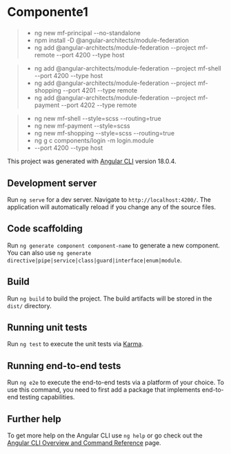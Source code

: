 # Componente1

###
>- ng new mf-principal --no-standalone
>- npm install -D @angular-architects/module-federation
>- ng add @angular-architects/module-federation --project mf-remote --port 4200 --type host

>- ng add @angular-architects/module-federation --project mf-shell --port 4200 --type host
>- ng add @angular-architects/module-federation --project mf-shopping --port 4201 --type remote
>- ng add @angular-architects/module-federation --project mf-payment --port 4202 --type remote

>- ng new mf-shell --style=scss --routing=true
>- ng new mf-payment --style=scss
>- ng new mf-shopping --style=scss --routing=true
>- ng g c components/login -m login.module
>- --port 4200 --type host


This project was generated with [Angular CLI](https://github.com/angular/angular-cli) version 18.0.4.

## Development server

Run `ng serve` for a dev server. Navigate to `http://localhost:4200/`. The application will automatically reload if you change any of the source files.

## Code scaffolding

Run `ng generate component component-name` to generate a new component. You can also use `ng generate directive|pipe|service|class|guard|interface|enum|module`.

## Build

Run `ng build` to build the project. The build artifacts will be stored in the `dist/` directory.

## Running unit tests

Run `ng test` to execute the unit tests via [Karma](https://karma-runner.github.io).

## Running end-to-end tests

Run `ng e2e` to execute the end-to-end tests via a platform of your choice. To use this command, you need to first add a package that implements end-to-end testing capabilities.

## Further help

To get more help on the Angular CLI use `ng help` or go check out the [Angular CLI Overview and Command Reference](https://angular.dev/tools/cli) page.
